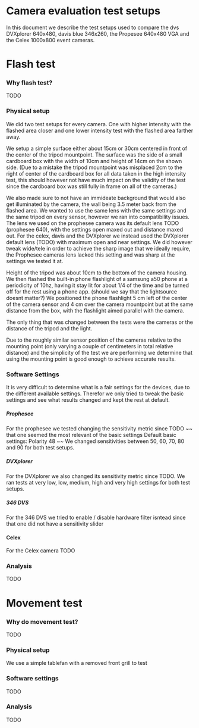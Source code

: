 # Camera evaluation test setups

In this document we describe the test setups used to compare the dvs DVXplorer 640x480, davis blue 346x260, the Propesee 640x480 VGA and the Celex 1000x800 event cameras.

# Flash test
### Why flash test?
TODO


### Physical setup

We did two test setups for every camera. One with higher intensity with the flashed area closer and one lower intensity test with the flashed area farther away.

We setup a simple surface either about 15cm or 30cm centered in front of the center of the tripod mountpoint. The surface was the side of a small cardboard box with the width of 10cm and height of 14cm on the shown side. (Due to a mistake the tripod mountpoint was misplaced 2cm to the right of center of the cardboard box for all data taken in the high intensity test, this should however not have much impact on the validity of the test since the cardboard box was still fully in frame on all of the cameras.)

We also made sure to not have an immideate background that would also get illuminated by the camera, the wall being 3.5 meter back from the flashed area. 
We wanted to use the same lens with the same settings and the same tripod on every sensor, however we ran into compatibility issues. The lens we used on the prophesee camera was its default lens TODO (prophesee 640), with the settings open maxed out and distance maxed out.
For the celex, davis and the DVXplorer we instead used the DVXplorer default lens (TODO) with maximum open and near settings. We did however tweak wide/tele in order to achieve the sharp image that we ideally require, the Prophesee cameras lens lacked this setting and was sharp at the settings we tested it at.

Height of the tripod was about 10cm to the bottom of the camera housing.
We then flashed the built-in phone flashlight of a samsung a50 phone at a periodicity of 10hz, having it stay lit for about 1/4 of the time and be turned off for the rest using a phone app. (should we say that the lightsource doesnt matter?)
We positioned the phone flashlight 5 cm left of the center of the camera sensor and 4 cm over the camera mountpoint but at the same distance from the box, with the flashlight aimed parallel with the camera. 

The only thing that was changed between the tests were the cameras or the distance of the tripod and the light.

Due to the roughly similar sensor position of the cameras relative to the mounting point (only varying a couple of centimeters in total relative distance) and the simplicity of the test we are performing we determine that using the mounting point is good enough to achieve accurate results. 

### Software Settings
It is very difficult to determine what is a fair settings for the devices, due to the different available settings. Therefor we only tried to tweak the basic settings and see what results changed and kept the rest at default.

##### Prophesee
For the prophesee we tested changing the sensitivity metric since TODO ~~ that one seemed the most relevant of the basic settings
Default basic settings: Polarity 48 ~~
We changed sensitivities between 50, 60, 70, 80 and 90 for both test setups.
 
##### DVXplorer
For the DVXplorer we also changed its sensitivity metric since TODO.
We ran tests at very low, low, medium, high and very high settings for both test setups.

##### 346 DVS
For the 346 DVS we tried to enable / disable hardware filter isntead since that one did not have a sensitivity slider


#### Celex
For the Celex camera TODO


### Analysis

TODO



# Movement test

### Why do movement test?
TODO


### Physical setup
We use a simple tablefan with a removed front grill to test 


### Software settings
TODO

### Analysis
TODO
